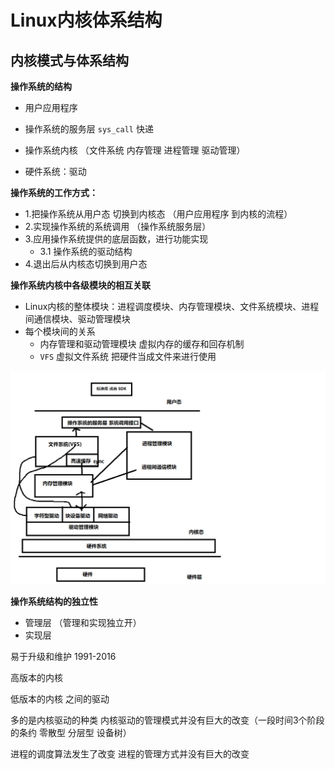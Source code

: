 # Linux内核体系结构

## 内核模式与体系结构

**操作系统的结构**

* 用户应用程序

* 操作系统的服务层 `sys_call` 快递

* 操作系统内核 （文件系统 内存管理 进程管理 驱动管理）

* 硬件系统：驱动



**操作系统的工作方式：**

* 1.把操作系统从用户态 切换到内核态 （用户应用程序 到内核的流程）
* 2.实现操作系统的系统调用 （操作系统服务层）
* 3.应用操作系统提供的底层函数，进行功能实现
  * 3.1 操作系统的驱动结构
* 4.退出后从内核态切换到用户态



**操作系统内核中各级模块的相互关联**

* Linux内核的整体模块：进程调度模块、内存管理模块、文件系统模块、进程间通信模块、驱动管理模块
* 每个模块间的关系
  * 内存管理和驱动管理模块  虚拟内存的缓存和回存机制
  * `VFS` 虚拟文件系统 把硬件当成文件来进行使用

![image-20211105001824353](./image/用户层_内核层.png)

**操作系统结构的独立性**

* 管理层 （管理和实现独立开）
* 实现层

易于升级和维护  1991-2016

高版本的内核

低版本的内核    之间的驱动

多的是内核驱动的种类  内核驱动的管理模式并没有巨大的改变（一段时间3个阶段的条约 零散型 分层型  设备树）

进程的调度算法发生了改变   进程的管理方式并没有巨大的改变

